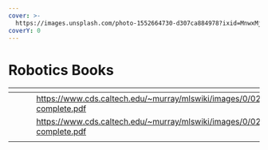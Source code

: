 ```yaml
---
cover: >-
  https://images.unsplash.com/photo-1552664730-d307ca884978?ixid=MnwxMjA3fDB8MHxwaG90by1wYWdlfHx8fGVufDB8fHx8&ixlib=rb-1.2.1&auto=format&fit=crop&w=2970&q=80
coverY: 0
---
```


# Robotics Books

<table data-view="cards"><thead><tr><th></th><th></th><th></th><th data-hidden data-card-target data-type="content-ref"></th><th data-hidden data-card-cover data-type="files"></th></tr></thead><tbody><tr><td></td><td></td><td></td><td><a href="https://www.cds.caltech.edu/~murray/mlswiki/images/0/02/Mls94-complete.pdf">https://www.cds.caltech.edu/~murray/mlswiki/images/0/02/Mls94-complete.pdf</a></td><td><a href="../.gitbook/assets/800px-ModernRoboticsCover.jpg">800px-ModernRoboticsCover.jpg</a></td></tr><tr><td></td><td></td><td></td><td><a href="https://www.cds.caltech.edu/~murray/mlswiki/images/0/02/Mls94-complete.pdf">https://www.cds.caltech.edu/~murray/mlswiki/images/0/02/Mls94-complete.pdf</a></td><td><a href="../.gitbook/assets/41pmuv+l-4L._SY346_.jpg">41pmuv+l-4L._SY346_.jpg</a></td></tr><tr><td></td><td></td><td></td><td></td><td></td></tr></tbody></table>
